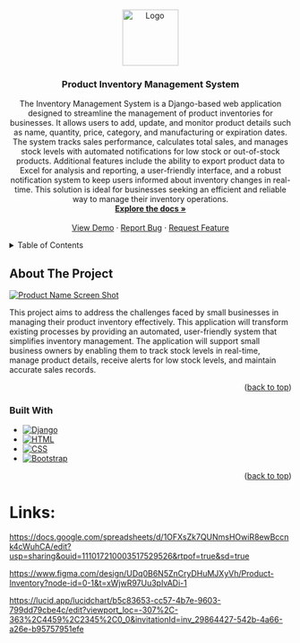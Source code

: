 <a id="readme-top"></a>

<!-- PROJECT LOGO -->
<br />
<div align="center">
  <a href="https://github.com/roxyukipookie/inventory-management-system
">
    <img src="static/images/LOGO_inv.png" alt="Logo" width="100" height="100">
  </a>

<h3 align="center">Product Inventory Management System</h3>

  <p align="center">
    The Inventory Management System is a Django-based web application designed to streamline the management of product inventories for businesses. It allows users to add, update, and monitor product details such as name, quantity, price, category, and manufacturing or expiration dates. The system tracks sales performance, calculates total sales, and manages stock levels with automated notifications for low stock or out-of-stock products. Additional features include the ability to export product data to Excel for analysis and reporting, a user-friendly interface, and a robust notification system to keep users informed about inventory changes in real-time. This solution is ideal for businesses seeking an efficient and reliable way to manage their inventory operations.
    <br />
    <a href="https://github.com/roxyukipookie/inventory-management-system"><strong>Explore the docs »</strong></a>
    <br />
    <br />
    <a href="https://github.com/roxyukipookie/inventory-management-system">View Demo</a>
    ·
    <a href="https://github.com/roxyukipookie/inventory-management-system/issues/new?labels=bug&template=bug-report---.md">Report Bug</a>
    ·
    <a href="https://github.com/roxyukipookie/inventory-management-system/issues/new?labels=enhancement&template=feature-request---.md">Request Feature</a>
  </p>
</div>

<!-- TABLE OF CONTENTS -->
<details>
  <summary>Table of Contents</summary>
  <ol>
    <li>
      <a href="#about-the-project">About The Project</a>
      <ul>
        <li><a href="#built-with">Built With</a></li>
      </ul>
    </li>
    <li>
      <a href="#getting-started">Getting Started</a>
      <ul>
        <li><a href="#prerequisites">Prerequisites</a></li>
        <li><a href="#installation">Installation</a></li>
      </ul>
    </li>
    <li><a href="#usage">Usage</a></li>
    <li><a href="#roadmap">Roadmap</a></li>
    <li><a href="#contributing">Contributing</a></li>
    <li><a href="#license">License</a></li>
    <li><a href="#contact">Contact</a></li>
    <li><a href="#acknowledgments">Acknowledgments</a></li>
  </ol>
</details>

<!-- ABOUT THE PROJECT -->
## About The Project

[![Product Name Screen Shot][product-screenshot]](https://example.com)

This project aims to address the challenges faced by small businesses in managing their product inventory effectively. This application will transform existing processes by providing an automated, user-friendly system that simplifies inventory management. The application will support small business owners by enabling them to track stock levels in real-time, manage product details, receive alerts for low stock levels, and maintain accurate sales records.

<p align="right">(<a href="#readme-top">back to top</a>)</p>

### Built With

* [![Django][Django-shield]][Django-url]
* [![HTML][HTML-shield]][HTML-url]
* [![CSS][CSS-shield]][CSS-url]
* [![Bootstrap][Bootstrap.com]][Bootstrap-url]

<p align="right">(<a href="#readme-top">back to top</a>)</p>


# Links:
https://docs.google.com/spreadsheets/d/1OFXsZk7QUNmsHOwiR8ewBccnk4cWuhCA/edit?usp=sharing&ouid=111017210003517529526&rtpof=true&sd=true

https://www.figma.com/design/UDq0B6N5ZnCryDHuMJXyVh/Product-Inventory?node-id=0-1&t=xWjwR97Uu3pIvADi-1

https://lucid.app/lucidchart/b5c83653-cc57-4b7e-9603-799dd79cbe4c/edit?viewport_loc=-307%2C-363%2C4459%2C2345%2C0_0&invitationId=inv_29864427-542b-4a66-a26e-b95757951efe

<!-- MARKDOWN LINKS & IMAGES -->
<!-- https://www.markdownguide.org/basic-syntax/#reference-style-links -->
[contributors-shield]: https://img.shields.io/github/contributors/github_username/repo_name.svg?style=for-the-badge
[contributors-url]: https://github.com/github_username/repo_name/graphs/contributors
[forks-shield]: https://img.shields.io/github/forks/github_username/repo_name.svg?style=for-the-badge
[forks-url]: https://github.com/github_username/repo_name/network/members
[stars-shield]: https://img.shields.io/github/stars/github_username/repo_name.svg?style=for-the-badge
[stars-url]: https://github.com/github_username/repo_name/stargazers
[issues-shield]: https://img.shields.io/github/issues/github_username/repo_name.svg?style=for-the-badge
[issues-url]: https://github.com/github_username/repo_name/issues
[license-shield]: https://img.shields.io/github/license/github_username/repo_name.svg?style=for-the-badge
[license-url]: https://github.com/github_username/repo_name/blob/master/LICENSE.txt
[linkedin-shield]: https://img.shields.io/badge/-LinkedIn-black.svg?style=for-the-badge&logo=linkedin&colorB=555
[linkedin-url]: https://linkedin.com/in/linkedin_username
[product-screenshot]: images/screenshot.png
[Bootstrap.com]: https://img.shields.io/badge/Bootstrap-563D7C?style=for-the-badge&logo=bootstrap&logoColor=white
[Bootstrap-url]: https://getbootstrap.com
[Django-shield]: https://img.shields.io/badge/Django-092E20?style=for-the-badge&logo=django&logoColor=white
[Django-url]: https://www.djangoproject.com/
[HTML-shield]: https://img.shields.io/badge/HTML5-E34F26?style=for-the-badge&logo=html5&logoColor=white
[HTML-url]: https://developer.mozilla.org/en-US/docs/Web/HTML
[CSS-shield]: https://img.shields.io/badge/CSS3-1572B6?style=for-the-badge&logo=css3&logoColor=white
[CSS-url]: https://developer.mozilla.org/en-US/docs/Web/CSS